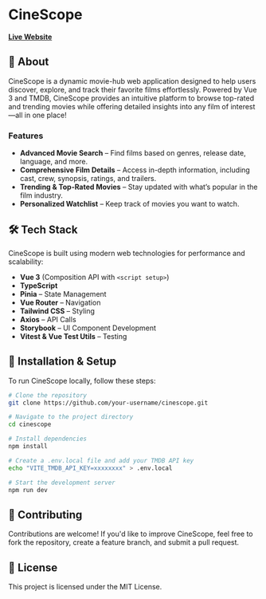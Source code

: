 # CineScope

**[Live Website](https://cine-scope-olive.vercel.app/)**

## 📌 About

CineScope is a dynamic movie-hub web application designed to help users discover, explore, and track their favorite films effortlessly. Powered by Vue 3 and TMDB, CineScope provides an intuitive platform to browse top-rated and trending movies while offering detailed insights into any film of interest—all in one place!

### Features

- **Advanced Movie Search** – Find films based on genres, release date, language, and more.
- **Comprehensive Film Details** – Access in-depth information, including cast, crew, synopsis, ratings, and trailers.
- **Trending & Top-Rated Movies** – Stay updated with what’s popular in the film industry.
- **Personalized Watchlist** – Keep track of movies you want to watch.

## 🛠 Tech Stack

CineScope is built using modern web technologies for performance and scalability:

- **Vue 3** (Composition API with `<script setup>`)
- **TypeScript**
- **Pinia** – State Management
- **Vue Router** – Navigation
- **Tailwind CSS** – Styling
- **Axios** – API Calls
- **Storybook** – UI Component Development
- **Vitest & Vue Test Utils** – Testing

## 🚀 Installation & Setup

To run CineScope locally, follow these steps:

```sh
# Clone the repository
git clone https://github.com/your-username/cinescope.git

# Navigate to the project directory
cd cinescope

# Install dependencies
npm install

# Create a .env.local file and add your TMDB API key
echo "VITE_TMDB_API_KEY=xxxxxxxx" > .env.local

# Start the development server
npm run dev
```

## 🤝 Contributing

Contributions are welcome! If you'd like to improve CineScope, feel free to fork the repository, create a feature branch, and submit a pull request.

## 📜 License

This project is licensed under the MIT License.
